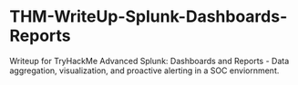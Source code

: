 # THM-WriteUp-Splunk-Dashboards-Reports
Writeup for TryHackMe Advanced Splunk: Dashboards and Reports - Data aggregation, visualization, and proactive alerting in a SOC enviornment.
